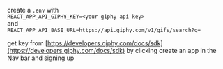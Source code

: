create a `.env` with<br />
`REACT_APP_API_GIPHY_KEY=<your giphy api key>`<br />
and<br />
`REACT_APP_API_BASE_URL=https://api.giphy.com/v1/gifs/search?q=`

get key from [https://developers.giphy.com/docs/sdk](https://developers.giphy.com/docs/sdk) by clicking create an app in the Nav bar and signing up
